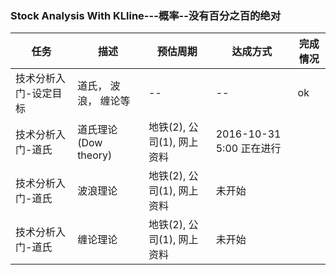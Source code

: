 ### Stock Analysis With KLline---概率--没有百分之百的绝对
任务|描述|预估周期|达成方式|完成情况
-|-|-|-|-
技术分析入门-设定目标|道氏， 波浪， 缠论等|--|--|ok
技术分析入门-道氏| 道氏理论(Dow theory) | 地铁(2), 公司(1), 网上资料|2016-10-31 5:00 正在进行
技术分析入门-道氏| 波浪理论 | 地铁(2), 公司(1), 网上资料|未开始
技术分析入门-道氏| 缠论理论 | 地铁(2), 公司(1), 网上资料|未开始



